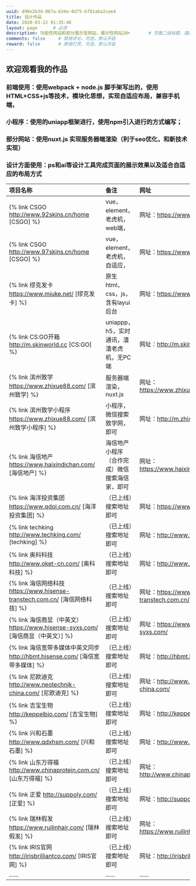 ```yaml
---
uuid: d98e2b3d-067a-b34e-0d75-bf01aba2cee4
title: 设计作品
date: 2020-03-22 01:35:46
layout: page      # 必须
description: 功能性网站和部分展示型网站，展示性网站20+       # 页面二级标题，描述性文字
comments: false     # 禁用评论，可选，默认开启
reward: false       # 禁用打赏，可选，默认开启
---
```


## 欢迎观看我的作品   
###  前端使用：使用webpack + node.js 脚手架写出的，使用HTML+CSS+js等技术，模块化思想，实现自适应布局，兼容手机端，
###  小程序：使用的uniapp框架进行，使用npm引入进行的方式编写；
###  部分网站：使用nuxt.js 实现服务器端渲染（利于seo优化，和新技术实现） 
###  设计方面使用：ps和ai等设计工具完成页面的展示效果以及适合自适应的布局方式

| 项目名称 | 备注 | 网址 |
| :-----  | :----      | :---- |
| {% link CSGO http://www.92skins.cn/home [CSGO] %} | vue，element，老虎机，web端， | 网址：https://www.92skins.com/ |
| {% link CSGO http://www.97skins.cn/home [CSGO] %} | vue，element，老虎机，自适应， | 网址：https://www.97skins.cn/ |
| {% link 缪克发卡 https://www.miuke.net/ [缪克发卡] %} | 原生html，css，js，含有layui后台 | 网址：https://www.miuke.net/ |
| {% link CS:GO开箱 http://m.skinworld.cc [CS:GO] %} | uniappp，h5，实时通讯，渣渣老虎机，无PC端 | 网址：http://m.skinworld.cc |
| {% link 滨州致学 https://www.zhixue88.com/ [滨州致学] %} | 服务器端渲染，nuxt.js | 网址：https://www.zhixue88.com/ |
| {% link 滨州致学小程序 https://www.zhixue88.com/ [滨州致学小程序] %} | 小程序，微信搜索致学网，即可 | 网址：http://m.zhixue88.com/ |
| {% link 海信地产 https://www.haixindichan.com/ [海信地产] %} | 海信地产小程序（合作完成）微信搜索海信家，即可 | 网址：https://www.haixindichan.com/ |
| {% link 海洋投资集团 https://www.qdoi.com.cn/ [海洋投资集团] %} | （已上线）搜索地址即可 | 网址：https://www.qdoi.com.cn/ |
| {% link techking http://www.techking.com/ [techking] %} | （已上线）搜索地址即可 | 网址：http://www.techking.com/ |
| {% link 奥科科技 http://www.oket-cn.com/ [奥科科技] %} | （已上线）搜索地址即可 | 网址：http://www.oket-cn.com/ |
| {% link 海信网络科技 https://www.hisense-transtech.com.cn/ [海信网络科技] %} | （已上线）搜索地址即可 | 网址：https://www.hisense-transtech.com.cn/ |
| {% link 海信商显（中英文） https://www.hisense-syxs.com/ [海信商显（中英文）] %} | （已上线）搜索地址即可 | 网址：https://www.hisense-syxs.com/ |
| {% link 海信宽带多媒体中英文同步 http://hbmt.hisense.com/ [海信宽带多媒体] %} | （已上线）搜索地址即可 | 网址：http://hbmt.hisense.com/ |
| {% link 尼欧迪克 http://www.neotechnik-china.com/ [尼欧迪克] %} | （已上线）搜索地址即可 | 网址：http://www.neotechnik-china.com/ |
| {% link 吉宝生物 http://keppelbio.com/ [吉宝生物] %} | （已上线）搜索地址即可 | 网址：http://keppelbio.com/ |
| {% link 兴和石墨 http://www.qdxhsm.com/ [兴和石墨] %} | （已上线）搜索地址即可 | 网址：http://www.qdxhsm.com/ |
| {% link 山东万得福 http://www.chinaprotein.com.cn/ [山东万得福] %} | （已上线）搜索地址即可 | 网址：http://www.chinaprotein.com.cn/ |
| {% link 正爱 http://suppoly.com/ [正爱] %} | （已上线）搜索地址即可 | 网址：http://suppoly.com/ |
| {% link 瑞林假发 https://www.ruilinhair.com/ [瑞林假发] %}| （已上线）搜索地址即可 | 网址：https://www.ruilinhair.com/ |
| {% link IRIS官网 http://irisbrilliantco.com/ [IRIS官网] %}| （已上线）搜索地址即可 | 网址：http://irisbrilliantco.com/ |
| ......| ...... | ...... |
